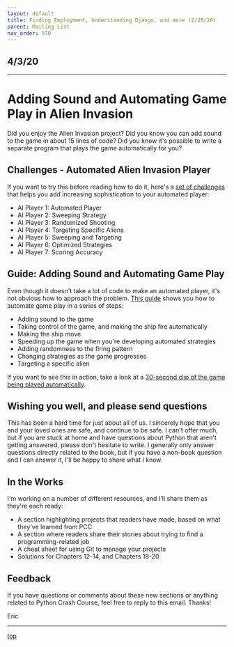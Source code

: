 ```yaml
---
layout: default
title: Finding Employment, Understanding Django, and more (2/28/20)
parent: Mailing List
nav_order: 970
---
```


## 4/3/20

---

# Adding Sound and Automating Game Play in Alien Invasion

Did you enjoy the Alien Invasion project? Did you know you can add sound to the game in about 15 lines of code? Did you know it's possible to write a separate program that plays the game automatically for you?


## Challenges - Automated Alien Invasion Player

If you want to try this before reading how to do it, here's a [set of challenges](../../challenges/ai_player/) that helps you add increasing sophistication to your automated player:

- AI Player 1: Automated Player
- AI Player 2: Sweeping Strategy
- AI Player 3: Randomized Shooting
- AI Player 4: Targeting Specific Aliens
- AI Player 5: Sweeping and Targeting
- AI Player 6: Optimized Strategies
- AI Player 7: Scoring Accuracy

## Guide: Adding Sound and Automating Game Play

Even though it doesn't take a lot of code to make an automated player, it's not obvious how to approach the problem. [This guide](../../beyond_pcc/ai_player/) shows you how to automate game play in a series of steps:

- Adding sound to the game
- Taking control of the game, and making the ship fire automatically
- Making the ship move
- Speeding up the game when you're developing automated strategies
- Adding randomness to the firing pattern
- Changing strategies as the game progresses
- Targeting a specific alien

If you want to see this in action, take a look at a [30-second clip of the game being played automatically](https://vimeo.com/402839185).


## Wishing you well, and please send questions

This has been a hard time for just about all of us. I sincerely hope that you and your loved ones are safe, and continue to be safe. I can't offer much, but if you are stuck at home and have questions about Python that aren't getting answered, please don't hesitate to write. I generally only answer questions directly related to the book, but if you have a non-book question and I can answer it, I'll be happy to share what I know.


## In the Works

I'm working on a number of different resources, and I'll share them as they're each ready:

- A section highlighting projects that readers have made, based on what they've learned from PCC
- A section where readers share their stories about trying to find a programming-related job
- A cheat sheet for using Git to manage your projects
- Solutions for Chapters 12-14, and Chapters 18-20

## Feedback

If you have questions or comments about these new sections or anything related to Python Crash Course, feel free to reply to this email. Thanks!

Eric

---

[top](#top)